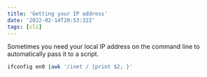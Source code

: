 ```yaml
---
title: 'Getting your IP address'
date: '2022-02-14T20:53:32Z'
tags: [cli]
---
```


Sometimes you need your local IP address on the command line to automatically pass it to a script.

```bash
ifconfig en0 |awk '/inet / {print $2; }'
```

